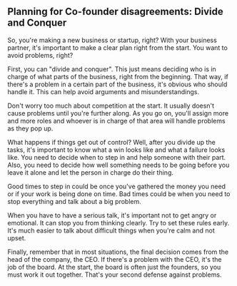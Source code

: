 ## Planning for Co-founder disagreements: Divide and Conquer

So, you're making a new business or startup, right? With your business partner, it's important to make a clear plan right from the start. You want to avoid problems, right? 

First, you can "divide and conquer". This just means deciding who is in charge of what parts of the business, right from the beginning. That way, if there's a problem in a certain part of the business, it's obvious who should handle it. This can help avoid arguments and misunderstandings.

Don't worry too much about competition at the start. It usually doesn't cause problems until you're further along. As you go on, you'll assign more and more roles and whoever is in charge of that area will handle problems as they pop up.

What happens if things get out of control? Well, after you divide up the tasks, it's important to know what a win looks like and what a failure looks like. You need to decide when to step in and help someone with their part. Also, you need to decide how well something needs to be going before you leave it alone and let the person in charge do their thing.

Good times to step in could be once you've gathered the money you need or if your work is being done on time. Bad times could be when you need to stop everything and talk about a big problem.

When you have to have a serious talk, it's important not to get angry or emotional. It can stop you from thinking clearly. Try to set these rules early. It's much easier to talk about difficult things when you're calm and not upset.

Finally, remember that in most situations, the final decision comes from the head of the company, the CEO. If there's a problem with the CEO, it's the job of the board. At the start, the board is often just the founders, so you must work it out together. That's your second defense against problems.
